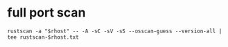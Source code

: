 # full port scan

```
rustscan -a "$rhost" -- -A -sC -sV -sS --osscan-guess --version-all | tee rustscan-$rhost.txt
```

